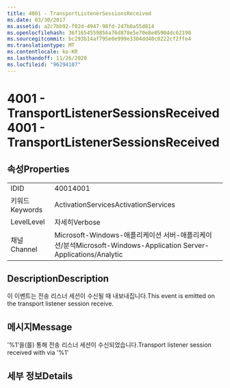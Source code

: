 ```yaml
---
title: 4001 - TransportListenerSessionsReceived
ms.date: 03/30/2017
ms.assetid: a2c7bb92-f02d-4947-98fd-247b0a55d814
ms.openlocfilehash: 36f1654559856a76d878e5e70e8e05904dc62198
ms.sourcegitcommit: bc293b14af795e0e999e3304dd40c0222cf2ffe4
ms.translationtype: MT
ms.contentlocale: ko-KR
ms.lasthandoff: 11/26/2020
ms.locfileid: "96294107"
---
```

# <a name="4001---transportlistenersessionsreceived"></a><span data-ttu-id="33070-102">4001 - TransportListenerSessionsReceived</span><span class="sxs-lookup"><span data-stu-id="33070-102">4001 - TransportListenerSessionsReceived</span></span>

## <a name="properties"></a><span data-ttu-id="33070-103">속성</span><span class="sxs-lookup"><span data-stu-id="33070-103">Properties</span></span>  
  
|||  
|-|-|  
|<span data-ttu-id="33070-104">ID</span><span class="sxs-lookup"><span data-stu-id="33070-104">ID</span></span>|<span data-ttu-id="33070-105">4001</span><span class="sxs-lookup"><span data-stu-id="33070-105">4001</span></span>|  
|<span data-ttu-id="33070-106">키워드</span><span class="sxs-lookup"><span data-stu-id="33070-106">Keywords</span></span>|<span data-ttu-id="33070-107">ActivationServices</span><span class="sxs-lookup"><span data-stu-id="33070-107">ActivationServices</span></span>|  
|<span data-ttu-id="33070-108">Level</span><span class="sxs-lookup"><span data-stu-id="33070-108">Level</span></span>|<span data-ttu-id="33070-109">자세히</span><span class="sxs-lookup"><span data-stu-id="33070-109">Verbose</span></span>|  
|<span data-ttu-id="33070-110">채널</span><span class="sxs-lookup"><span data-stu-id="33070-110">Channel</span></span>|<span data-ttu-id="33070-111">Microsoft-Windows-애플리케이션 서버-애플리케이션/분석</span><span class="sxs-lookup"><span data-stu-id="33070-111">Microsoft-Windows-Application Server-Applications/Analytic</span></span>|  
  
## <a name="description"></a><span data-ttu-id="33070-112">Description</span><span class="sxs-lookup"><span data-stu-id="33070-112">Description</span></span>  

 <span data-ttu-id="33070-113">이 이벤트는 전송 리스너 세션이 수신될 때 내보내집니다.</span><span class="sxs-lookup"><span data-stu-id="33070-113">This event is emitted on the transport listener session receive.</span></span>  
  
## <a name="message"></a><span data-ttu-id="33070-114">메시지</span><span class="sxs-lookup"><span data-stu-id="33070-114">Message</span></span>  

 <span data-ttu-id="33070-115">'%1'을(를) 통해 전송 리스너 세션이 수신되었습니다.</span><span class="sxs-lookup"><span data-stu-id="33070-115">Transport listener session received with via '%1'</span></span>  
  
## <a name="details"></a><span data-ttu-id="33070-116">세부 정보</span><span class="sxs-lookup"><span data-stu-id="33070-116">Details</span></span>
